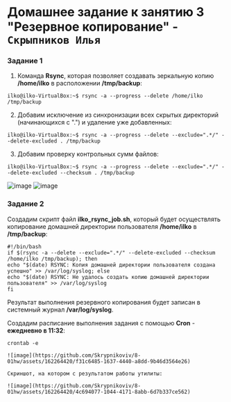 # Домашнее задание к занятию 3 "Резервное копирование" - `Скрыпников Илья`

### Задание 1

1. Команда **Rsync**, которая позволяет создавать зеркальную копию **/home/ilko** в расположении **/tmp/backup**:
```
ilko@ilko-VirtualBox:~$ rsync -a --progress --delete /home/ilko /tmp/backup
```
2. Добавим исключение из синхронизации всех скрытых директорий (начинающихся с ".") и удаление уже добавленных:
```
ilko@ilko-VirtualBox:~$ rsync -a --progress --delete --exclude=".*/" --delete-excluded . /tmp/backup
```
3. Добавим проверку контрольных сумм файлов:
```
ilko@ilko-VirtualBox:~$ rsync -a --progress --delete --exclude=".*/" --delete-excluded --checksum . /tmp/backup
```
![image](https://github.com/Skrypnikoviv/8-01hw/assets/162264420/c4f143a0-7727-438d-8490-5d4737575aa2)
![image](https://github.com/Skrypnikoviv/8-01hw/assets/162264420/f7d9cfa4-097b-4f15-9cc0-2615a8dfcdce)




### Задание 2

Создадим скрипт файл **ilko_rsync_job.sh**, который будет осуществлять копирование домашней директории пользователя
**/home/ilko** в **/tmp/backup**:
```
#!/bin/bash
if $(rsync -a --delete --exclude=".*/" --delete-excluded --checksum /home/ilko /tmp/backup); then
echo "$(date) RSYNC: Копия домашней директории пользователя создана успешно" >> /var/log/syslog; else
echo "$(date) RSYNC: Не удалось создать копию домашней директории пользователя" >> /var/log/syslog
fi
```
Результат выполнения резервного копирования будет записан в системный журнал **/var/log/syslog**.

Создадим расписание выполнения задания с помощью **Cron** - **ежедневно в 11:32**:
```
crontab -e

![image](https://github.com/Skrypnikoviv/8-01hw/assets/162264420/f31c6485-1637-4440-a8dd-9b46d3564e26)

Скриншот, на котором с результатом работы утилиты:

![image](https://github.com/Skrypnikoviv/8-01hw/assets/162264420/4c694077-1044-4171-8abb-6d7b337ce562)

